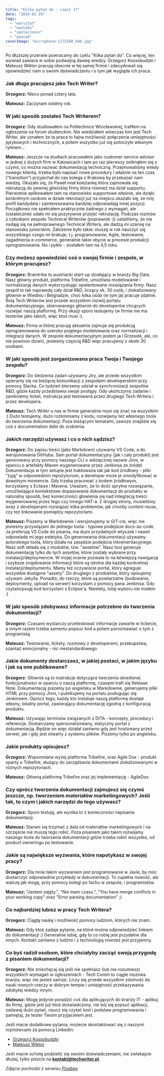 ```yaml
---
title: "Kilka pytań do - część 17"
date: "2019-02-19"
tags:
  - "warsztat"
  - "wywiady"
  - "spolecznosc"
  - "wywiad"
coverImage: "microphone-1172260_640.jpg"
---
```


Po dłuższej przerwie powracamy do cyklu "Kilka pytań do". Co więcej, ten wywiad
zawiera w sobie podwójną dawkę wiedzy. Grzegorz Kossobudzki i Mateusz Wiktor
pracują obecnie w tej samej firmie i zdecydowali się opowiedzieć nam o swoim
doświadczeniu i o tym jak wygląda ich praca.

### Jak długo pracujesz jako Tech Writer?

**Grzegorz:** Nieco ponad cztery lata.

**Mateusz:** Zaczynam siódmy rok.

### W jaki sposób zostałeś Tech Writerem?

**Grzegorz:** Gdy studiowałem na Politechnice Wrocławskiej, trafiłem na
ogłoszenie na forum studenckim. Nie wiedziałem wówczas kim jest Tech Writer, ale
uznałem że ta praca to fajna możliwość połączenia umiejętności językowych i
technicznych, a potem wszystko już się potoczyło własnym rytmem...

**Mateusz:** Jeszcze na studiach pracowałem jako customer service advisor w
jednej z dużych firm w Katowicach i tam po raz pierwszy zetknąłem się z czymś,
co można nazwać dokumentacją techniczną. Przejmowaliśmy wtedy nowego klienta,
trzeba było napisać nowe procedury i właśnie na ten czas ("transition")
przyjechał do nas kolega z Krakowa by przekazać nam wiedzę. Okazało się, że
Paweł miał koleżankę która zajmowała się rekrutacją do pewnej gliwickiej firmy
która również ma dział supportu. Pierwotnie aplikowałem tam na stanowisko
supportowe właśnie, ale dzięki konkretnym osobom w dziale rekrutacji już na
miejscu okazało się, że mój profil kandydata i zainteresowania bardziej
odpowiadają innej pozycji. Początkowo nie spełniałem praktycznie żadnego z
wymagań, ale (ostatecznie) udało mi się pozytywnie przejść rekrutację. Podczas
rozmów z członkami zespołu Technical Writerów (poprawnie :)) ustaliliśmy, że nie
nadaję się na pełnoprawnego Technical Writera, ale dadzą mi szansę na stanowisku
juniorskim. Założenie było takie: muszę w rok nauczyć się wszystkiego czego mi
brakuje, t.j. programowanie, Agile, testowanie, zagadnienia e-commerce,
generalnie takie obycie w procesie produkcji oprogramowania. No i pykło -
zostałem tam na 4,5 roku.

### Czy możesz opowiedzieć coś o swojej firmie i zespole, w którym pracujesz?

**Grzegorz:** Braintribe to austriacki start-up działający w branży Big Data.
Nasz główny produkt, platforma Tribefire, umożliwia modelowanie i normalizację
danych wykorzystując opatentowane rozwiązania firmy. Nasz zespół to tak naprawdę
cały dział R&D, liczący ok. 30 osób, i zlokalizowany głównie w Wiedniu i
Belgradzie, choć kilka osób (w tym ja) pracuje zdalnie. Rolą Tech Writerów jest
przede wszystkim rozwój portalu dokumentacyjnego, skierowanego głównie do
developerów chcących rozwijać naszą platformę. Przy okazji sporo testujemy (w
firmie nie ma testerów jako takich, więc ktoś musi :).

**Mateusz:** Firma w której pracuję aktualnie zajmuje się produkcją
oprogramowania do szeroko pojętego modelowania oraz normalizacji i integracji
danych. W zespole dokumentacyjnym jestem ja i Grzesiek, ale, co nie powinno
dziwić, jesteśmy częścią R&D więc pracujemy z około 30 osobami.

### W jaki sposób jest zorganizowana praca Twoja i Twojego zespołu?

**Grzegorz:** Do śledzenia zadań używamy Jiry, ale przede wszystkim opieramy się
na bieżącej komunikacji z zespołami developerskimi przy pomocy Slacka. Co
tydzień bierzemy udział w synchronizacji zespołów R&D, gdzie każdy przedstawia
swoje postępy. Gdy ukończymy zadanie i zamkniemy ticket, instrukcja jest
testowana przez drugiego Tech Writera i przez developera.

**Mateusz:** Tech Writer u nas w firmie generalnie musi się znać na wszystkim :)
Dużo testujemy, dużo rozkminiamy z kodu, rozwijamy też własnego toola do
tworzenia dokumentacji. Poza bieżącymi tematami, zawsze znajdzie się coś z
documentation debt do zrobienia.

### Jakich narzędzi używasz i co o nich sądzisz?

**Grzegorz:** Do zapisu treści (jako Markdown) używamy VS Code, a do
wersjonowania GitHuba. Sam portal dokumentacyjny (jak i cały produkt) jest
generowany przy pomocy naszego CLI o wdzięcznej nazwie Jinni, w oparciu o
artefakty Maven wygenerowane przez Jenkinsa ze źródeł. Dokumentacja w tym
setupie jest traktowana tak jak kod źródłowy - pliki "żyją" w odpowiednim
repozytorium, a developer może je zmodyfikować w dowolnym momencie. Gdy trzeba
pracować z kodem źródłowym, korzystamy z Eclipse i Mavena. Uważam, że to dość
sprytne rozwiązanie, umożliwiające kontekstowe dopasowanie dokumentacji do
produktu w naturalny sposób, bez konieczności głowienia się nad integracją
treści wygenerowanej przez tego czy innego HAT-a. Z drugiej strony, musieliśmy
wraz z developerami rozwiązać kilka problemów, jak choćby content reuse, czy też
linkowanie pomiędzy repozytoriami.

**Mateusz:** Piszemy w Markdownie i wersjonujemy w GIT-cie, więc nie jesteśmy
przywiązani do jednego toola - typowe podejście docs-as-code. Ja preferuję VS
Code do pisania, ma dużo przydatnych wtyczek i nawet odpowiada mi jego estetyka.
Do generowania dokumentacji używamy autorskiego toola, który działa na zasadzie
podejścia inkrementacyjnego. Nasz soft składa się z modułów, tzw. "assetów".
Nasz tool generuje dokumentację tylko do tych assetów, które zostały wybrane
przy instalacji/deploymencie. W mojej ocenie pozwala to na łatwiejszą nawigację
i szybsze znajdowanie informacji które są istotne dla każdej konkretnej
instalacji/deploymentu. Mamy też oczywiście portal, który agreguje wszystkie
dostępne "assety". Do drugiego z produktów, który opisujemy używam Jekylla.
Ponadto, do rzeczy, które są powtarzalne (budowanie, deploymenty, upload na
serwer) korzystam z pomocy pana Jenkinsa. Gdy czytam/psuję kod korzystam z
Eclipse'a. Niestety, tutaj wyboru nie miałem :)

### W jaki sposób zdobywasz informacje potrzebne do tworzenia dokumentacji?

**Grzegorz:** Czasami wystarczy przetestować informacje zawarte w tickecie, a
innym razem trzeba samemu popsuć kod a potem porozmawiać o tym z programistą.

**Mateusz:** Testowanie, tickety, rozmowy z developerami, przekupstwa, szantaż
emocjonalny - nic niestandardowego.

### Jakie dokumenty dostarczasz, w jakiej postaci, w jakim języku i jak są one publikowane?

**Grzegorz:** Głównie są to instrukcje dotyczące tworzenia określonej
funkcjonalności w oparciu o naszą platformę, czasami trafi się Release Note.
Dokumentację piszemy po angielsku w Markdownie, generujemy pliki HTML przy
pomocy Jinni, i publikujemy na portalu posługując się Jenkinsem. Oprócz tego,
każdy kto instaluje naszą platformę dostaje własny, lokalny portal, zawierający
dokumentację zgodną z konfiguracją produktu.

**Mateusz:** Używając terminów związanych z DITA - koncepty, procedury i
referencje. Dostarczamy spersonalizowany, statyczny portal z dokumentacją.
Będzie on więc działał zarówno gdy jest hostowany przez serwer, jak i gdy jest
otwarty z systemu plików. Piszemy tylko po angielsku.

### Jakie produkty opisujesz?

**Grzegorz:** Wspomniana wyżej platforma Tribefire, oraz Agile Dox - produkt
oparty o Tribefire, służący do zarządzania dokumentami zlokalizowanymi w różnych
repozytoriach.

**Mateusz:** Główną platformę Tribefire oraz jej implementację - AgileDox.

### Czy oprócz tworzenia dokumentacji zajmujesz się czymś jeszcze, np. tworzeniem materiałów marketingowych? Jeśli tak, to czym i jakich narzędzi do tego używasz?

**Grzegorz:** Sporo testuję, ale wynika to z konieczności napisania
dokumentacji.

**Mateusz:** Staram się trzymać z dala od materiałów marketingowych i na
szczęście nie muszę tego robić. Poza pisaniem jako takim rozwijamy naszego toola
do tworzenia dokumentacji gdzie trzeba robić wszystko, od product owneringu po
testowanie.

### Jakie są największe wyzwania, które napotykasz w swojej pracy?

**Grzegorz:** Dla mnie takim wyzwaniem jest programowanie w Javie, by móc
dostarczyć odpowiednie przykłady w dokumentacji. To zupełna nowość, ale walczę
jak mogę, przy pomocy kolegi po fachu w zespole, i programistów.

**Mateusz:** "Jestem zajęty.", "Nie mam czasu.", "You have merge conflicts in
your working copy" oraz "Error parsing documentation" ;)

### Co najbardziej lubisz w pracy Tech Writera?

**Grzegorz:** Ciągłą naukę i możliwość pomocy ludziom, których nie znam.

**Mateusz:** Gdy ktoś zadaje pytanie, na które można odpowiedzieć linkiem do
dokumentacji :) Generalnie lubię, gdy to co robię jest przydatne dla innych.
Kontakt zarówno z ludźmi i z technologią również jest przyjemny.

### Co byś radził osobom, które chciałyby zacząć swoją przygodę z pisaniem dokumentacji?

**Grzegorz:** Nie zniechęcaj się jeśli nie spełniasz (lub nie rozumiesz)
wszystkich wymagań w ogłoszeniach - Tech Comm to ciągle niszowa branża, więc nie
jesteś sam(a). Liczy się przede wszystkim zdolność do nauki nowych rzeczy w
dobrym tempie i umiejętność przekazywania zdobytej wiedzy innym.

**Mateusz:** Mogę jedynie poradzić coś dla aplikujących do branży IT - aplikuj
do firmy, gdzie jest już ktoś doświadczony, nie bój się popsuć aplikacji,
zadawaj dużo pytań, naucz się czytać kod i podstaw programowania i pamiętaj, że
tester Twoim przyjacielem jest.

Jeśli macie dodatkowe pytania, możecie skontaktować się z naszymi rozmówcami za
pomocą LinkedIn:

- [Grzegorz Kossobudzki](https://www.linkedin.com/in/grzegorz-kossobudzki-205a63b4/)
- [Mateusz Wiktor](https://www.linkedin.com/in/mwiktor/)

Jeśli macie ochotę podzielić się swoimi doświadczeniami, nie zwlekajcie dłużej,
tylko piszcie na **[kontakt@techwriter.pl](mailto:kontakt@techwriter.pl)**.

_Zdjęcie pochodzi z serwisu
[Pixabay](https://pixabay.com/pl/mikrofon-mic-wokal-media-mike-1172260/)_
